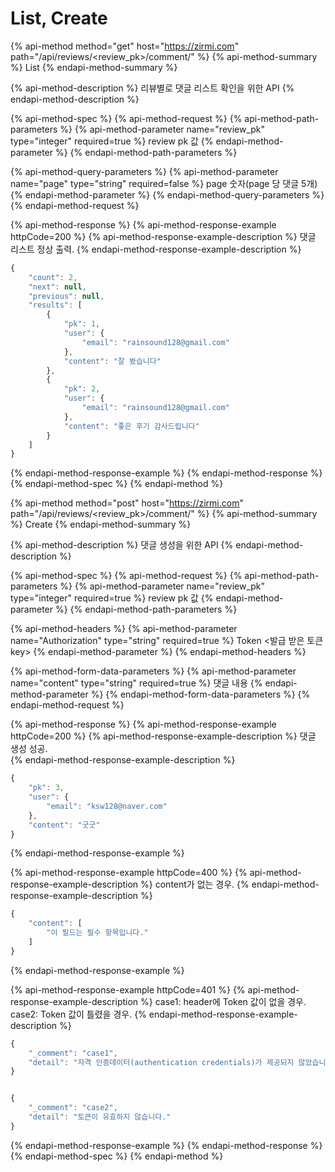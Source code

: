 # List, Create

{% api-method method="get" host="https://zirmi.com" path="/api/reviews/<review\_pk>/comment/" %}
{% api-method-summary %}
List
{% endapi-method-summary %}

{% api-method-description %}
리뷰별로 댓글 리스트 확인을 위한 API
{% endapi-method-description %}

{% api-method-spec %}
{% api-method-request %}
{% api-method-path-parameters %}
{% api-method-parameter name="review\_pk" type="integer" required=true %}
review pk 값
{% endapi-method-parameter %}
{% endapi-method-path-parameters %}

{% api-method-query-parameters %}
{% api-method-parameter name="page" type="string" required=false %}
page 숫자\(page 당 댓글 5개\)
{% endapi-method-parameter %}
{% endapi-method-query-parameters %}
{% endapi-method-request %}

{% api-method-response %}
{% api-method-response-example httpCode=200 %}
{% api-method-response-example-description %}
댓글 리스트 정상 출력.
{% endapi-method-response-example-description %}

```javascript
{
    "count": 2,
    "next": null,
    "previous": null,
    "results": [
        {
            "pk": 1,
            "user": {
                "email": "rainsound128@gmail.com"
            },
            "content": "잘 봤습니다"
        },
        {
            "pk": 2,
            "user": {
                "email": "rainsound128@gmail.com"
            },
            "content": "좋은 후기 감사드립니다"
        }
    ]
}
```
{% endapi-method-response-example %}
{% endapi-method-response %}
{% endapi-method-spec %}
{% endapi-method %}

{% api-method method="post" host="https://zirmi.com" path="/api/reviews/<review\_pk>/comment/" %}
{% api-method-summary %}
Create
{% endapi-method-summary %}

{% api-method-description %}
댓글 생성을 위한 API
{% endapi-method-description %}

{% api-method-spec %}
{% api-method-request %}
{% api-method-path-parameters %}
{% api-method-parameter name="review\_pk" type="integer" required=true %}
review pk 값
{% endapi-method-parameter %}
{% endapi-method-path-parameters %}

{% api-method-headers %}
{% api-method-parameter name="Authorization" type="string" required=true %}
Token &lt;발급 받은 토큰 key&gt;
{% endapi-method-parameter %}
{% endapi-method-headers %}

{% api-method-form-data-parameters %}
{% api-method-parameter name="content" type="string" required=true %}
댓글 내용
{% endapi-method-parameter %}
{% endapi-method-form-data-parameters %}
{% endapi-method-request %}

{% api-method-response %}
{% api-method-response-example httpCode=200 %}
{% api-method-response-example-description %}
댓글 생성 성공.  
{% endapi-method-response-example-description %}

```javascript
{
    "pk": 3,
    "user": {
        "email": "ksw128@naver.com"
    },
    "content": "굿굿"
}
```
{% endapi-method-response-example %}

{% api-method-response-example httpCode=400 %}
{% api-method-response-example-description %}
content가 없는 경우.
{% endapi-method-response-example-description %}

```javascript
{
    "content": [
        "이 필드는 필수 항목입니다."
    ]
}
```
{% endapi-method-response-example %}

{% api-method-response-example httpCode=401 %}
{% api-method-response-example-description %}
case1: header에 Token 값이 없을 경우.  
case2: Token 값이 틀렸을 경우.
{% endapi-method-response-example-description %}

```javascript
{
    "_comment": "case1",
    "detail": "자격 인증데이터(authentication credentials)가 제공되지 않았습니다."
}


{
    "_comment": "case2",
    "detail": "토큰이 유효하지 않습니다."
}
```
{% endapi-method-response-example %}
{% endapi-method-response %}
{% endapi-method-spec %}
{% endapi-method %}



